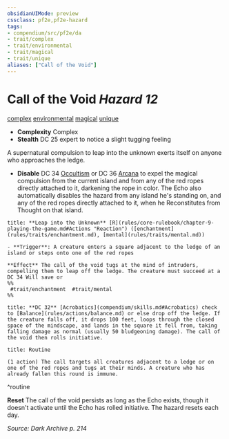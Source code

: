 ```yaml
---
obsidianUIMode: preview
cssclass: pf2e,pf2e-hazard
tags:
- compendium/src/pf2e/da
- trait/complex
- trait/environmental
- trait/magical
- trait/unique
aliases: ["Call of the Void"]
---
```

# Call of the Void *Hazard 12*  
[complex](rules/traits/complex.md "Complex Hazard Trait")  [environmental](rules/traits/environmental.md "Environmental Hazard Trait")  [magical](rules/traits/magical.md "Magical Item Trait")  [unique](rules/traits/unique.md "Unique Rarity Trait")  

- **Complexity** Complex
- **Stealth** DC 25 expert to notice a slight tugging feeling  

A supernatural compulsion to leap into the unknown exerts itself on anyone who approaches the ledge.

- **Disable** DC 34 [Occultism](compendium/skills.md#Occultism) or DC 36 [Arcana](compendium/skills.md#Arcana) to expel the magical compulsion from the current island and from any of the red ropes directly attached to it, darkening the rope in color. The Echo also automatically disables the hazard from any island he's standing on, and any of the red ropes directly attached to it, when he Reconstitutes from Thought on that island.  

```ad-embed-ability
title: **Leap into the Unknown** [R](rules/core-rulebook/chapter-9-playing-the-game.md#Actions "Reaction") ([enchantment](rules/traits/enchantment.md), [mental](rules/traits/mental.md))

- **Trigger**: A creature enters a square adjacent to the ledge of an island or steps onto one of the red ropes

**Effect** The call of the void tugs at the mind of intruders, compelling them to leap off the ledge. The creature must succeed at a DC 34 Will save or  
%%
 #trait/enchantment  #trait/mental 
%%
```
```ad-embed-ability
title: **DC 32** [Acrobatics](compendium/skills.md#Acrobatics) check to [Balance](rules/actions/balance.md) or else drop off the ledge. If the creature falls off, it drops 100 feet, loops through the closed space of the mindscape, and lands in the square it fell from, taking falling damage as normal (usually 50 bludgeoning damage). The call of the void then rolls initiative.
```

```ad-pf2-summary
title: Routine

(1 action) The call targets all creatures adjacent to a ledge or on one of the red ropes and tugs at their minds. A creature who has already fallen this round is immune.
```
^routine

**Reset** The call of the void persists as long as the Echo exists, though it doesn't activate until the Echo has rolled initiative.
The hazard resets each day.  

*Source: Dark Archive p. 214*